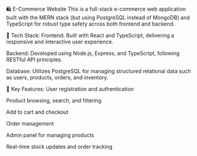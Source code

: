 🛍️ E-Commerce Website
This is a full-stack e-commerce web application built with the MERN stack (but using PostgreSQL instead of MongoDB) and TypeScript for robust type safety across both frontend and backend.

🔧 Tech Stack:
Frontend: Built with React and TypeScript, delivering a responsive and interactive user experience.

Backend: Developed using Node.js, Express, and TypeScript, following RESTful API principles.

Database: Utilizes PostgreSQL for managing structured relational data such as users, products, orders, and inventory.

🚀 Key Features:
User registration and authentication

Product browsing, search, and filtering

Add to cart and checkout

Order management

Admin panel for managing products

Real-time stock updates and order tracking
